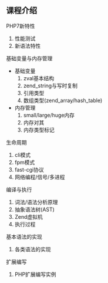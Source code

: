 ## 课程介绍

PHP7新特性

1. 性能测试
2. 新语法特性

基础变量与内存管理

* 基础变量
    1. zval基本结构
    2. zend_string与写时复制
    3. 引用类型
    4. 数组类型(zend_array/hash_table)
 * 内存管理
    1. small/large/huge内存
    2. 内存对其
    3. 内存类型标记

生命周期

1. cli模式
2. fpm模式
3. fast-cgi协议
4. 网络编程/信号/多进程

编译与执行

1. 词法/语法分析原理
2. 抽象语法树(AST)
3. Zend虚拟机
4. 执行过程

基本语法的实现

1. 各类语法的实现

扩展编写

1. PHP扩展编写实例

